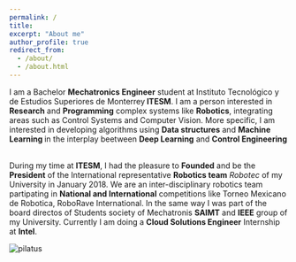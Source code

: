 ```yaml
---
permalink: /
title:
excerpt: "About me"
author_profile: true
redirect_from:
  - /about/
  - /about.html
---
```


<p style='text-align: justify;'>


I am a Bachelor <b>Mechatronics Engineer</b> student at Instituto Tecnológico y de Estudios Superiores de Monterrey<b> ITESM</b>.
I am a person interested in <b>Research</b> and <b>Programming</b> complex systems like <b>Robotics</b>, integrating areas such as Control Systems and Computer Vision. More specific, I am interested in developing algorithms using <b>Data structures</b> and <b> Machine Learning </b> in the interplay beetween <b>Deep Learning</b> and <b>Control Engineering</b>
<br><br>

During my time at <b>ITESM</b>, I had the pleasure to <b>Founded</b> and be the <b>President</b>  of the International representative <b>Robotics team</b> <i>Robotec</i> of my University in January 2018. We are an inter-disciplinary robotics team partipating in <b>National and International</b> competitions like Torneo Mexicano de Robotica, RoboRave International. In the same way I was part of the board directos of Students society of Mechatronis  <b> SAIMT</b>  and <b> IEEE</b>  group of my University. Currently I am doing a <b>Cloud Solutions Engineer</b> Internship at <b>Intel</b>.
 </p>

![pilatus](/images/robotec.png)
